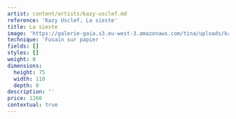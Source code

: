 ```yaml
---
artist: content/artists/kazy-usclef.md
reference: 'Kazy Usclef, La sieste'
title: La sieste
image: 'https://galerie-gaia.s3.eu-west-3.amazonaws.com/tina/uploads/kazy-usclef/galerie-gaia-kazy usclef-IMG_6678.jpg'
technique: 'Fusain sur papier '
fields: []
styles: []
weight: 0
dimensions:
  height: 75
  width: 110
  depth: 0
description: ''
price: 1260
contextual: true
---
```


